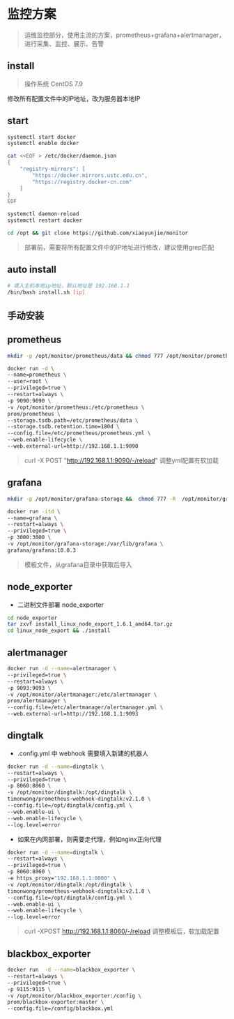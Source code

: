 # 监控方案
> 运维监控部分，使用主流的方案，prometheus+grafana+alertmanager，进行采集、监控、展示、告警

## install
> 操作系统 CentOS 7.9

修改所有配置文件中的IP地址，改为服务器本地IP

## start
```bash
systemctl start docker
systemctl enable docker

cat <<EOF > /etc/docker/daemon.json
{
    "registry-mirrors": [
        "https://docker.mirrors.ustc.edu.cn",
        "https://registry.docker-cn.com"
    ]
}
EOF

systemctl daemon-reload
systemctl restart docker
```

```bash
cd /opt && git clone https://github.com/xiaoyunjie/monitor

```
> 部署前，需要将所有配置文件中的IP地址进行修改，建议使用grep匹配
## auto install
```bash
# 填入主机本地ip地址，默认地址是 192.168.1.1
/bin/bash install.sh [ip]
```

## 手动安装
## prometheus
```bash
mkdir -p /opt/monitor/prometheus/data && chmod 777 /opt/monitor/prometheus/data

docker run -d \
--name=prometheus \
--user=root \
--privileged=true \
--restart=always \
-p 9090:9090 \
-v /opt/monitor/prometheus:/etc/prometheus \
prom/prometheus \
--storage.tsdb.path=/etc/prometheus/data \
--storage.tsdb.retention.time=180d \
--config.file=/etc/prometheus/prometheus.yml \
--web.enable-lifecycle \
--web.external-url=http://192.168.1.1:9090
```
> curl -X POST "http://192.168.1.1:9090/-/reload"  调整yml配置有软加载

## grafana
```bash
mkdir -p /opt/monitor/grafana-storage &&  chmod 777 -R  /opt/monitor/grafana-storage

docker run -itd \
--name=grafana \
--restart=always \
--privileged=true \
-p 3000:3000 \
-v /opt/monitor/grafana-storage:/var/lib/grafana \
grafana/grafana:10.0.3
```
> 模板文件，从grafana目录中获取后导入

## node_exporter
- 二进制文件部署 node_exporter
```bash
cd node_exporter
tar zxvf install_linux_node_export_1.6.1_amd64.tar.gz
cd linux_node_export && ./install
```

## alertmanager
```bash
docker run -d --name=alertmanager \
--privileged=true \
--restart=always \
-p 9093:9093 \
-v /opt/monitor/alertmanager:/etc/alertmanager \
prom/alertmanager \
--config.file=/etc/alertmanager/alertmanager.yml \
--web.external-url=http://192.168.1.1:9093
```

## dingtalk
- .config.yml 中 webhook 需要填入新建的机器人
```bash
docker run -d --name=dingtalk \
--restart=always \
--privileged=true \
-p 8060:8060 \
-v /opt/monitor/dingtalk:/opt/dingtalk \
timonwong/prometheus-webhook-dingtalk:v2.1.0 \
--config.file=/opt/dingtalk/config.yml \
--web.enable-ui \
--web.enable-lifecycle \
--log.level=error
```

- 如果在内网部署，则需要走代理，例如nginx正向代理
```bash
docker run -d --name=dingtalk \
--restart=always \
--privileged=true \
-p 8060:8060 \
-e https_proxy="192.168.1.1:8000" \
-v /opt/monitor/dingtalk:/opt/dingtalk \
timonwong/prometheus-webhook-dingtalk:v2.1.0 \
--config.file=/opt/dingtalk/config.yml \
--web.enable-ui \
--web.enable-lifecycle \
--log.level=error
```

> curl -XPOST http://192.168.1.1:8060/-/reload   调整模板后，软加载配置

## blackbox_exporter
```bash
docker run  -d --name=blackbox_exporter \
--restart=always \
--privileged=true \
-p 9115:9115 \
-v /opt/monitor/blackbox_exporter:/config \
prom/blackbox-exporter:master \
--config.file=/config/blackbox.yml
```
